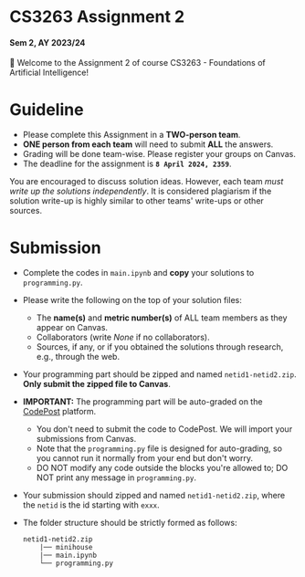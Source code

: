# CS3263 Assignment 2
#### Sem 2, AY 2023/24

👋 Welcome to the Assignment 2 of course CS3263 - Foundations of Artificial Intelligence! 

# Guideline

- Please complete this Assignment in a **TWO-person team**.
- **ONE person from each team** will need to submit **ALL** the answers.
- Grading will be done team-wise. Please register your groups on Canvas.
- The deadline for the assignment is **`8 April 2024, 2359`**.

You are encouraged to discuss solution ideas. However, each team *must write up the solutions independently*. It is considered plagiarism if the solution write-up is highly similar to other teams' write-ups or other sources.


# Submission

- Complete the codes in `main.ipynb` and **copy** your solutions to `programming.py`.
- Please write the following on the top of your solution files:
    - The **name(s)** and **metric number(s)** of ALL team members as they appear on Canvas.
    - Collaborators (write *None* if no collaborators).
    - Sources, if any, or if you obtained the solutions through research, e.g., through the web.
- Your programming part should be zipped and named `netid1-netid2.zip`. **Only submit the zipped file to Canvas**.
- **IMPORTANT:** The programming part will be auto-graded on the [CodePost](https://codepost.io/) platform.
    - You don't need to submit the code to CodePost. We will import your submissions from Canvas.
    - Note that the `programming.py` file is designed for auto-grading, so you cannot run it normally from your end but don't worry.
    - DO NOT modify any code outside the blocks you're allowed to; DO NOT print any message in `programming.py`.

- Your submission should zipped and named `netid1-netid2.zip`, where the `netid` is the id starting with `exxx`.
- The folder structure should be strictly formed as follows:
    ```
    netid1-netid2.zip
        |── minihouse
        |── main.ipynb
        └── programming.py
    ```
